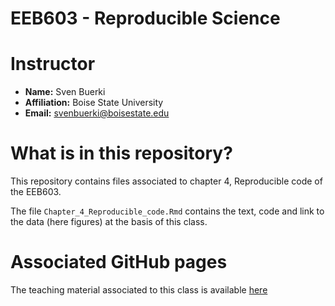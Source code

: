 # EEB603 - Reproducible Science

# Instructor

- **Name:** Sven Buerki
- **Affiliation:** Boise State University
- **Email:** svenbuerki@boisestate.edu

# What is in this repository?

This repository contains files associated to chapter 4, Reproducible code of the EEB603. 

The file `Chapter_4_Reproducible_code.Rmd` contains the text, code and link to the data (here figures) at the basis of this class.  

# Associated GitHub pages

The teaching material associated to this class is available [here](https://svenbuerki.github.io/EEB603_Chapter_04_Reproducible_code/)


